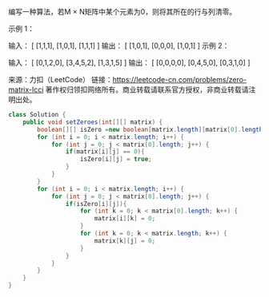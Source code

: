 编写一种算法，若M × N矩阵中某个元素为0，则将其所在的行与列清零。

 

示例 1：

输入：
[
  [1,1,1],
  [1,0,1],
  [1,1,1]
]
输出：
[
  [1,0,1],
  [0,0,0],
  [1,0,1]
]
示例 2：

输入：
[
  [0,1,2,0],
  [3,4,5,2],
  [1,3,1,5]
]
输出：
[
  [0,0,0,0],
  [0,4,5,0],
  [0,3,1,0]
]

来源：力扣（LeetCode）
链接：https://leetcode-cn.com/problems/zero-matrix-lcci
著作权归领扣网络所有。商业转载请联系官方授权，非商业转载请注明出处。



```java
class Solution {
    public void setZeroes(int[][] matrix) {
        boolean[][] isZero =new boolean[matrix.length][matrix[0].length];
        for (int i = 0; i < matrix.length; i++) {
            for (int j = 0; j < matrix[0].length; j++) {
                if(matrix[i][j] == 0){
                    isZero[i][j] = true;
                }
            }
        }
        for (int i = 0; i < matrix.length; i++) {
            for (int j = 0; j < matrix[0].length; j++) {
                if(isZero[i][j]){
                    for (int k = 0; k < matrix[0].length; k++) {
                        matrix[i][k] = 0;
                    }
                    for (int k = 0; k < matrix.length; k++) {
                        matrix[k][j] = 0;
                    }
                }
            }
        }
    }
}
```
